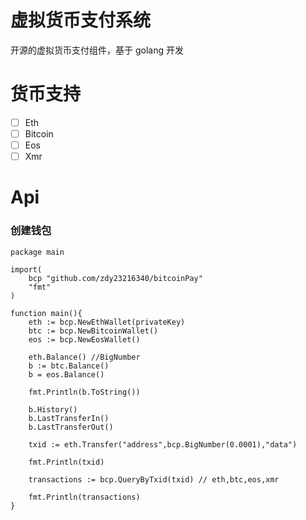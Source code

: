 # 虚拟货币支付系统
开源的虚拟货币支付组件，基于 golang 开发

# 货币支持
- [ ] Eth
- [ ] Bitcoin
- [ ] Eos
- [ ] Xmr

# Api
### 创建钱包
``` golang
package main

import(
    bcp "github.com/zdy23216340/bitcoinPay"
    "fmt"
)

function main(){
    eth := bcp.NewEthWallet(privateKey)
    btc := bcp.NewBitcoinWallet()
    eos := bcp.NewEosWallet()

    eth.Balance() //BigNumber 
    b := btc.Balance()
    b = eos.Balance()

    fmt.Println(b.ToString())

    b.History()
    b.LastTransferIn()
    b.LastTransferOut()
    
    txid := eth.Transfer("address",bcp.BigNumber(0.0001),"data")

    fmt.Println(txid)

    transactions := bcp.QueryByTxid(txid) // eth,btc,eos,xmr

    fmt.Println(transactions)
}
```
